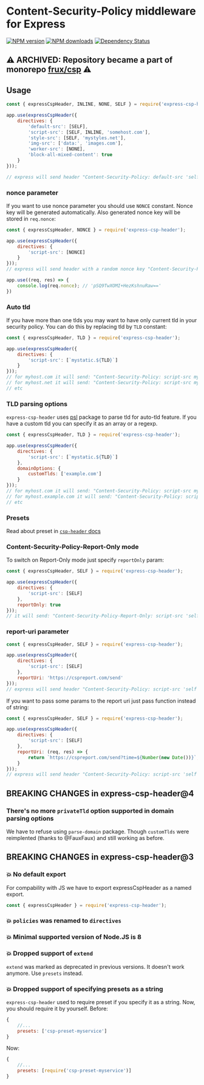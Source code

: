 # Content-Security-Policy middleware for Express
[![NPM version](https://img.shields.io/npm/v/express-csp-header.svg?style=flat)](https://www.npmjs.com/package/express-csp-header)
[![NPM downloads](https://img.shields.io/npm/dm/express-csp-header.svg?style=flat)](https://www.npmjs.com/package/express-csp-header)
[![Dependency Status](https://img.shields.io/david/frux/express-csp-header.svg?style=flat)](https://david-dm.org/frux/express-csp-header)

## ⚠️ ARCHIVED: Repository became a part of monorepo [frux/csp](https://github.com/frux/csp) ⚠️

## Usage

```js
const { expressCspHeader, INLINE, NONE, SELF } = require('express-csp-header');

app.use(expressCspHeader({
    directives: {
        'default-src': [SELF],
        'script-src': [SELF, INLINE, 'somehost.com'],
        'style-src': [SELF, 'mystyles.net'],
        'img-src': ['data:', 'images.com'],
        'worker-src': [NONE],
        'block-all-mixed-content': true
    }
}));

// express will send header "Content-Security-Policy: default-src 'self'; script-src 'self' 'unsafe-inline' somehost.com; style-src 'self' mystyles.net; img-src data: images.com; workers-src 'none'; block-all-mixed-content; report-uri https://cspreport.com/send;'
```

### nonce parameter

If you want to use nonce parameter you should use `NONCE` constant. Nonce key will be generated automatically. Also generated nonce key will be stored in `req.nonce`:

```js
const { expressCspHeader, NONCE } = require('express-csp-header');

app.use(expressCspHeader({
    directives: {
        'script-src': [NONCE]
    }
}));
// express will send header with a random nonce key "Content-Security-Policy: script-src 'nonce-pSQ9TwXOMI+HezKshnuRaw==';"

app.use((req, res) => {
    console.log(req.nonce); // 'pSQ9TwXOMI+HezKshnuRaw=='
})
```

### Auto tld

If you have more than one tlds you may want to have only current tld in your security policy. You can do this by replacing tld by `TLD` constant:

```js
const { expressCspHeader, TLD } = require('express-csp-header');

app.use(expressCspHeader({
    directives: {
        'script-src': [`mystatic.${TLD}`]
    }
}));
// for myhost.com it will send: "Content-Security-Policy: script-src mystatic.com;"
// for myhost.net it will send: "Content-Security-Policy: script-src mystatic.net;"
// etc
```

### TLD parsing options
`express-csp-header` uses [psl](https://www.npmjs.com/package/psl) package to parse tld for auto-tld feature. If you have a custom tld you can specify it as an array or a regexp.

```js
const { expressCspHeader, TLD } = require('express-csp-header');

app.use(expressCspHeader({
    directives: {
        'script-src': [`mystatic.${TLD}`]
    },
    domainOptions: {
        customTlds: ['example.com']
    }
}));
// for myhost.com it will send: "Content-Security-Policy: script-src mystatic.com;"
// for myhost.example.com it will send: "Content-Security-Policy: script-src mystatic.example.com;"
// etc
```

### Presets

Read about preset in [`csp-header` docs](https://github.com/frux/csp-header#presets)

### Content-Security-Policy-Report-Only mode

To switch on Report-Only mode just specify `reportOnly` param:

```js
const { expressCspHeader, SELF } = require('express-csp-header');

app.use(expressCspHeader({
    directives: {
        'script-src': [SELF]
    },
    reportOnly: true
}));
// it will send: "Content-Security-Policy-Report-Only: script-src 'self';"
```

### report-uri parameter

```js
const { expressCspHeader, SELF } = require('express-csp-header');

app.use(expressCspHeader({
    directives: {
        'script-src': [SELF]
    },
    reportUri: 'https://cspreport.com/send'
}));
// express will send header "Content-Security-Policy: script-src 'self'; report-uri https://cspreport.com/send;"
```

If you want to pass some params to the report uri just pass function instead of string:

```js
const { expressCspHeader, SELF } = require('express-csp-header');

app.use(expressCspHeader({
    directives: {
        'script-src': [SELF]
    },
    reportUri: (req, res) => {
        return `https://cspreport.com/send?time=${Number(new Date())}`;
    }
}));
// express will send header "Content-Security-Policy: script-src 'self'; report-uri https://cspreport.com/send?time=1460467355592;"
```

## BREAKING CHANGES in express-csp-header@4
### There's no more `privateTld` option supported in domain parsing options
We have to refuse using `parse-domain` package. Though `customTlds` were reimplented (thanks to @FauxFaux) and still working as before.

## BREAKING CHANGES in express-csp-header@3

### 💥 No default export
For compability with JS we have to export expressCspHeader as a named export.
```js
const { expressCspHeader } = require('express-csp-header');
```

### 💥 `policies` was renamed to `directives`

### 💥 Minimal supported version of Node.JS is 8

### 💥 Dropped support of `extend`
`extend` was marked as deprecated in previous versions. It doesn't work anymore. Use `presets` instead.

### 💥 Dropped support of specifying presets as a string
`express-csp-header` used to require preset if you specify it as a string. Now, you should require it by yourself.
Before:
```js
{
    //...
    presets: ['csp-preset-myservice']
}
```
Now:
```js
{
    //...
    presets: [require('csp-preset-myservice')]
}
```

